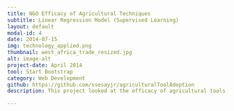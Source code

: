 ```yaml
---
title: NGO Efficacy of Agricultural Techniques
subtitle: Linear Regression Model (Supervised Learning)
layout: default
modal-id: 4
date: 2014-07-15
img: technology_applied.png
thumbnail: west_africa_trade_resized.jpg
alt: image-alt
project-date: April 2014
tool: Start Bootstrap
category: Web Development
github: https://github.com/ssesayjr/agriculturalToolAdoption
description: This project looked at the efficacy of agricultural tools, techniques, and technologies by various small holder farmers and community member. By identifying the contributing variables that influence project participants to apply/utilize an agricultural tool or technique, a predictive model was created to highlight the contributing factors of adoption in various major cities of Guinea.

---
```

